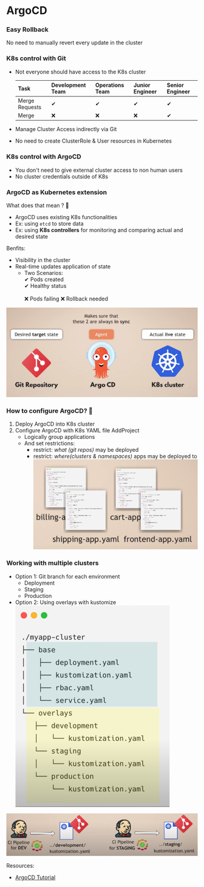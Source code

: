 # ArgoCD

### Easy Rollback
No need to manually revert every update in the cluster

### K8s control with Git
- Not everyone should have access to the K8s cluster

    | Task | Development Team | Operations Team | Junior Engineer | Senior Engineer |
    | ---- | ---------------- | --------------- | --------------- | --------------- |
    | Merge Requests | ✔ | ✔ | ✔ | ✔ |
    | Merge | ❌ | ❌ | ❌ | ✔ |

- Manage Cluster Access indirectly via Git
- No need to create ClusterRole & User resources in Kubernetes

### K8s control with ArgoCD
- You don't need to give external cluster access to non human users
- No cluster credentials outside of K8s

### ArgoCD as Kubernetes extension
What does that mean ? 🤔
- ArgoCD uses existing K8s functionalities
- Ex: using `etcd` to store data
- Ex: using **K8s controllers** for monitoring and comparing actual and desired state

Benfits:
- Visibility in the cluster
- Real-time updates application of state
  - Two Scenarios: <br/>
    ✔ Pods created <br/>
    ✔ Healthy status <br/>
    <br/>
    ❌ Pods failing
    ❌ Rollback needed

![argocd5](../Images/argocd5.png)

### How to configure ArgoCD? 🤔
1. Deploy ArgoCD into K8s cluster
2. Configure ArgoCD with K8s YAML file
    AddProject
    - Logically group applications
    - And set restrictions:
        - restrict: *what (git repos)* may be deployed
        - restrict: *where(clusters & namespaces)* apps may be deployed to
        ![argocd6](../Images/argocd6.png)

### Working with multiple clusters
- Option 1: Git branch for each environment
    - Deployment
    - Staging
    - Production
- Option 2: Using overlays with kustomize
    ![argocd7](../Images/argocd7.png)

![argocd8](../Images/argocd8.png)


Resources:
- [ArgoCD Tutorial](https://www.youtube.com/watch?v=MeU5_k9ssrs)
